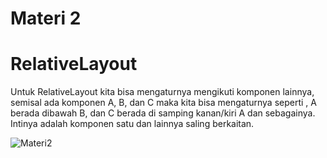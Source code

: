 # Materi 2
# RelativeLayout
Untuk RelativeLayout kita bisa mengaturnya mengikuti komponen lainnya, semisal ada komponen A, B, dan C maka kita bisa mengaturnya seperti , A berada dibawah B, dan C berada di samping kanan/kiri A dan sebagainya. Intinya adalah komponen satu dan lainnya saling berkaitan.

![Materi2](https://user-images.githubusercontent.com/63888291/107377581-b7fd8180-6b1d-11eb-9965-5a1090df76de.jpeg)
